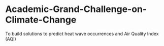 # Academic-Grand-Challenge-on-Climate-Change
To build solutions to predict heat wave occurrences and Air Quality Index (AQI)
